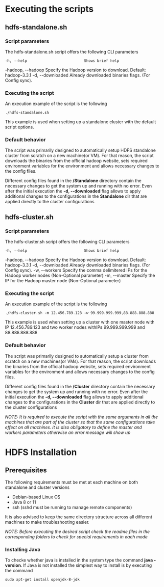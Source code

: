 # Executing the scripts

## hdfs-standalone.sh

###  Script parameters

The hdfs-standalone.sh script offers the following CLI parameters

	-h, --help						    Shows brief help
  -hadoop, --hadoop		  	  Specify the Hadoop version to download. Default: hadoop-3.3.1
  -d, --downloaded		  	   Already downloaded binaries flags. (For Config sync).

	
### Executing the script

An execution example of the script is the following

	./hdfs-standalone.sh 

This example is used when setting up a standalone cluster with the default script options.

### Default behavior

The script was primarily designed to automatically setup HDFS standalone cluster from scratch on a new machine(or VM). For that reason, the script downloads the binaries from the official hadoop website, sets required environment variables for the environment and allows necessary changes to the config files.

Different config files found in the **/Standalone** directory contain the necessary changes to get the system up and running with no error. Even after the initial execution the **-d, --downloaded** flag allows to apply additional changes to the configurations in the **Standalone** dir that are applied directly to the cluster configurations


## hdfs-cluster.sh


###  Script parameters

The hdfs-cluster.sh script offers the following CLI parameters

	-h, --help						    Shows brief help
  -hadoop, --hadoop		  	  Specify the Hadoop version to download. Default: hadoop-3.3.1
  -d, --downloaded		  	  Already downloaded binaries flags. (For Config sync).
  -w, --workers		  				Specify the comma delimitered IPs for the Hadoop worker nodes (Non-Optional parameter)
  -m, --master		  				Specify the IP for the Hadoop master node (Non-Optional parameter)

	
### Executing the script

An execution example of the script is the following

	./hdfs-cluster.sh -m 12.456.789.123 -w 99.999.999.999,88.888.888.888

This example is used when setting up a cluster with one master node with IP 12.456.789.123 and two worker nodes withIPs 99.999.999.999 and 88.888.888.888

### Default behavior

The script was primarily designed to automatically setup a cluster from scratch on a new machines(or VMs). For that reason, the script downloads the binaries from the official hadoop website, sets required environment variables for the environment and allows necessary changes to the config files.

Different config files found in the **/Cluster** directory contain the necessary changes to get the system up and running with no error. Even after the initial execution the **-d, --downloaded** flag allows to apply additional changes to the configurations in the **Cluster** dir that are applied directly to the cluster configurations

_NOTE: It is required to execute the script with the same arguments in all the machines that are part of the cluster so that the same configurations take effect on all machines. It is also obligatory to define the master and workers parameters otherwise an error message will show up_

# HDFS Installation

## Prerequisites

The following requirements must be met at each machine on both standalone and cluster versions 

- Debian-based Linux OS
- Java 8 or 11
- ssh (sshd must be running to manage remote components)

It is also advised to keep the same directory structure across all different machines to make troubleshooting easier.

_NOTE: Before executing the desired script check the readme files in the corresponding folders to check for special requirements in each mode_

### Installing Java

To checke whether java is installed in the system type the command **java -version**. If Java is not installed the simplest way to install is by executing the command

    sudo apt-get install openjdk-8-jdk

